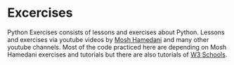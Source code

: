 # Excercises
Python Exercises consists of lessons and exercises about Python.
Lessons and exercises via youtube videos by [Mosh Hamedani](https://www.youtube.com/watch?v=_uQrJ0TkZlc&t=10945s) and many other youtube channels. 
Most of the code practiced here are depending on Mosh Hamedani exercises and tutorials but there are also tutorials of [W3 Schools](https://www.w3schools.com/).
